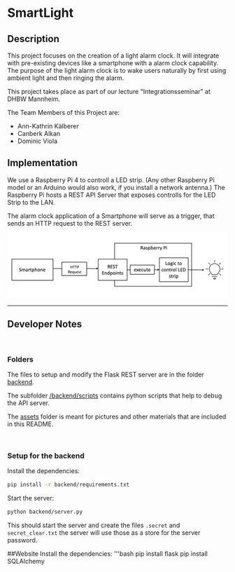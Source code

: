 # SmartLight

## Description
This project focuses on the creation of a light alarm clock. It will integrate with pre-existing devices like a smartphone with a alarm clock capability. The purpose of the light alarm clock is to wake users naturally by first using ambient light and then ringing the alarm.

This project takes place as part of our lecture "Integrationsseminar" at DHBW Mannheim.

The Team Members of this Project are:
- Ann-Kathrin Kälberer
- Canberk Alkan
- Dominic Viola

## Implementation 
We use a Raspberry Pi 4 to controll a LED strip. (Any other Raspberry Pi model or an Arduino would also work, if you install a network antenna.) The Raspberry Pi hosts a REST API Server that exposes controlls for the LED Strip to the LAN. 

The alarm clock application of a Smartphone will serve as a trigger, that sends an HTTP request to the REST server.  

![architecture](assets/implementation_architecture.png)

---
## Developer Notes

<br>

### Folders
The files to setup and modify the Flask REST server are in the folder [backend](backend).

The subfolder [/backend/scripts](backend/scripts) contains python scripts that help to debug the API server.

The [assets](assets) folder is meant for pictures and other materials that are included in this README.

<br>

### Setup for the backend
Install the dependencies:
```bash
pip install -r backend/requirements.txt
```

Start the server:
```bash
python backend/server.py
```
This should start the server and create the files ```.secret``` and ```secret_clear.txt``` the server will use those as a store for the server password.

##Website
Install the dependencies:
'''bash
pip install flask
pip install SQLAlchemy
